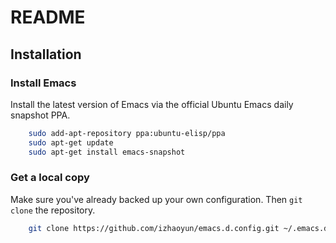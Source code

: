 # README

## Installation

### Install Emacs

Install the latest version of Emacs via the official Ubuntu Emacs
daily snapshot PPA.

```sh
    sudo add-apt-repository ppa:ubuntu-elisp/ppa
    sudo apt-get update
    sudo apt-get install emacs-snapshot
```

### Get a local copy

Make sure you've already backed up your own configuration. Then
`git clone` the repository.

```sh
    git clone https://github.com/izhaoyun/emacs.d.config.git ~/.emacs.d
```

